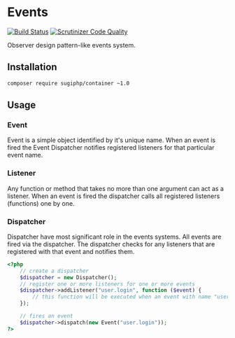 # Events

[![Build Status](https://travis-ci.org/SugiPHP/Events.png)](https://travis-ci.org/SugiPHP/Events)
[![Scrutinizer Code Quality](https://scrutinizer-ci.com/g/SugiPHP/Events/badges/quality-score.png?b=master)](https://scrutinizer-ci.com/g/SugiPHP/Events/?branch=master)

Observer design pattern-like events system.

## Installation

```bash
composer require sugiphp/container ~1.0
```

## Usage

### Event

Event is a simple object identified by it's unique name. When an event is fired the Event Dispatcher notifies registered
listeners for that particular event name.

### Listener

Any function or method that takes no more than one argument can act as a listener. When an event is fired the dispatcher calls all
registered listeners (functions) one by one.


### Dispatcher

Dispatcher have most significant role in the events systems. All events are fired via the dispatcher. The dispatcher checks for any
listeners that are registered with that event and notifies them.

```php
<?php
	// create a dispatcher
	$dispatcher = new Dispatcher();
	// register one or more listeners for one or more events
	$dispatcher->addListener("user.login", function ($event) {
		// this function will be executed when an event with name "user.login" is fired
	});

	// fires an event
	$dispatcher->dispatch(new Event("user.login"));
?>
```
